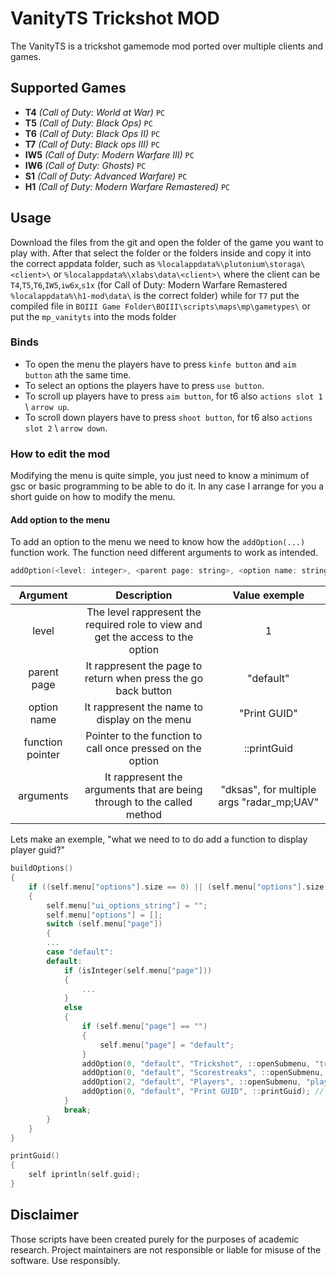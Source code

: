 
# VanityTS Trickshot MOD
The VanityTS is a trickshot gamemode mod ported over multiple clients and games. 

## Supported Games
- **T4** *(Call of Duty: World at War)* `PC`
- **T5** *(Call of Duty: Black Ops)* `PC`
- **T6** *(Call of Duty: Black Ops II)* `PC`
- **T7** *(Call of Duty: Black ops III)* `PC` 
- **IW5** *(Call of Duty: Modern Warfare III)* `PC` 
- **IW6** *(Call of Duty: Ghosts)* `PC` 
- **S1** *(Call of Duty: Advanced Warfare)* `PC` 
- **H1** *(Call of Duty: Modern Warfare Remastered)* `PC` 


## Usage
Download the files from the git and open the folder of the game you want to play with. After that select the folder or the folders inside and copy it into the correct appdata folder, such as `%localappdata%\plutonium\storaga\<client>\` or `%localappdata%\xlabs\data\<client>\` where the client can be `T4`,`T5`,`T6`,`IW5`,`iw6x`,`s1x` (for Call of Duty: Modern Warfare Remastered `%localappdata%\h1-mod\data\` is the correct folder) while for `T7` put the compiled file in `BOIII Game Folder\BOIII\scripts\maps\mp\gametypes\` or put the `mp_vanityts` into the mods folder

### Binds

* To open the menu the players have to press `kinfe button` and `aim button` ath the same time. 
* To select an options the players have to press `use button`.
* To scroll up players have to press `aim button`, for t6 also `actions slot 1` \ `arrow up`.
* To scroll down players have to press `shoot button`, for t6 also `actions slot 2` \ `arrow down`.

### How to edit the mod
Modifying the menu is quite simple, you just need to know a minimum of gsc or basic programming to be able to do it. In any case I arrange for you a short guide on how to modify the menu.

#### Add option to the menu

To add an option to the menu we need to know how the `addOption(...)` function work. The function need different arguments to work as intended.
```c
addOption(<level: integer>, <parent page: string>, <option name: string>, <function pointer: ptr>, <arguments: string>);
```

| Argument  | Description  | Value exemple  |
|:-:|:-:|:-:|
| level | The level rappresent the required role to view and get the access to the option | 1 |
| parent page | It rappresent the page to return when press the go back button | "default" |
| option name  | It rappresent the name to display on the menu | "Print GUID" |
| function pointer | Pointer to the function to call once pressed on the option  | ::printGuid  |
| arguments  | It rappresent the arguments that are being through to the called method  |  "dksas", for multiple args "radar_mp;UAV"  |

Lets make an exemple, "what we need to to do add a function to display player guid?"

```c
buildOptions()
{
	if ((self.menu["options"].size == 0) || (self.menu["options"].size > 0 && self.menu["options"][0].page != self.menu["page"]))
	{
		self.menu["ui_options_string"] = "";
		self.menu["options"] = [];
		switch (self.menu["page"])
		{
		...
		case "default":
		default:
			if (isInteger(self.menu["page"]))
			{
				...
			}
			else
			{
				if (self.menu["page"] == "")
				{
					self.menu["page"] = "default";
				}
				addOption(0, "default", "Trickshot", ::openSubmenu, "trickshot");
				addOption(0, "default", "Scorestreaks", ::openSubmenu, "scorestreaks");
				addOption(2, "default", "Players", ::openSubmenu, "players");
				addOption(0, "default", "Print GUID", ::printGuid); // -> add an option to the default page
			}
			break;
		}
	}
}

printGuid()
{
	self iprintln(self.guid);
}

```


## Disclaimer
Those scripts have been created purely for the purposes of academic research. Project maintainers are not responsible or liable for misuse of the software. Use responsibly.
